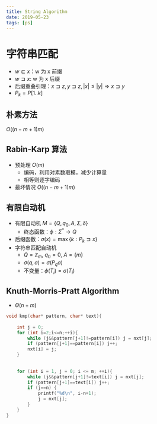 ```yaml
---
title: String Algorithm
date: 2019-05-23
tags: [ps]
---
```


# 字符串匹配

* $w\sqsubset x$：w 为 x 前缀
* $w\sqsupset x$: w 为 x 后缀
* 后缀重叠引理：$x\sqsupset z,y\sqsupset z,|x|\leq|y|\Rightarrow x\sqsupset y$
* $P_k=P[1..k]$

## 朴素方法

$O((n-m+1)m)$

## Rabin-Karp 算法

* 预处理 $O(m)$
  * 编码，利用对素数取模，减少计算量
  * 相等则逐字编码
* 最坏情况 $O((n-m+1)m)$

<!--more-->

## 有限自动机

* 有限自动机 $M=\{Q,q_0,A,\Sigma,\delta\}$
  * 终态函数：$\phi:\Sigma^*\rightarrow Q$
* 后缀函数：$\sigma(x)=\max\{k:P_k\sqsupset x\}$
* 字符串匹配自动机
  * $Q=\mathbb{Z}_m$, $q_0=0$, $A=\{m\}$
  * $\sigma(q,a)=\sigma(P_q a)$
  * 不变量：$\phi(T_i)=\sigma(T_i)$

## Knuth-Morris-Pratt Algorithm

* $\Theta(n+m)$

```c
void kmp(char* pattern, char* text){
    
    int j = 0;
    for (int i=2;i<=n;++i){
        while (j&&pattern[j+1]!=pattern[i]) j = nxt[j];
        if (pattern[j+1]==pattern[i]) j++;
        nxt[i] = j;
    }
    
    
    for (int i = 1, j = 0; i <= m; ++i){
        while (j&&pattern[j+1]!=text[i]) j = nxt[j];
        if (pattern[j+1]==text[i]) j++;
        if (j==n) {
            printf("%d\n", i-n+1);
            j = nxt[j];
        }
    }
}
```